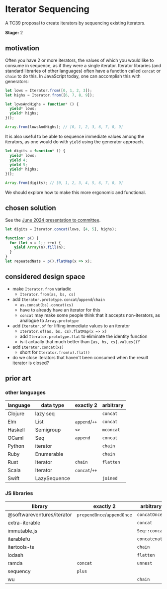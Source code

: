 Iterator Sequencing
===================

A TC39 proposal to create iterators by sequencing existing iterators.

**Stage:** 2

## motivation

Often you have 2 or more iterators, the values of which you would like to
consume in sequence, as if they were a single iterator. Iterator libraries (and
standard libraries of other languages) often have a function called `concat` or
`chain` to do this. In JavaScript today, one can accomplish this with generators:

```js
let lows = Iterator.from([0, 1, 2, 3]);
let highs = Iterator.from([6, 7, 8, 9]);

let lowsAndHighs = function* () {
  yield* lows;
  yield* highs;
}();

Array.from(lowsAndHighs); // [0, 1, 2, 3, 6, 7, 8, 9]
```

It is also useful to be able to sequence immediate values among the iterators,
as one would do with `yield` using the generator approach.

```js
let digits = function* () {
  yield* lows;
  yield 4;
  yield 5;
  yield* highs;
}();

Array.from(digits); // [0, 1, 2, 3, 4, 5, 6, 7, 8, 9]
```

We should explore how to make this more ergonomic and functional.

## chosen solution

See the [June 2024 presentation to committee](https://docs.google.com/presentation/d/1gOs4UDAcaIF6Dc9z1qXus-ljizrRTSty5O-GbcM9NTs).

```js
let digits = Iterator.concat(lows, [4, 5], highs);
```

```js
function* p() {
  for (let n = 1;; ++n) {
    yield Array(n).fill(n);
  }
}
let repeatedNats = p().flatMap(x => x);
```

## considered design space

- make `Iterator.from` variadic
  - `Iterator.from(as, bs, cs)`
- add `Iterator.prototype.concat`/`append`/`chain`
  - `as.concat(bs).concat(cs)`
  - have to already have an iterator for this
  - `concat` may make some people think that it accepts non-iterators, as analogue to `Array.prototype`
- add `Iterator.of` for lifting immediate values to an iterator
  - `Iterator.of(as, bs, cs).flatMap(x => x)`
  - add `Iterator.prototype.flat` to eliminate the identity function
  - is it actually that much better than `[as, bs, cs].values()`?
- add `Iterator.concat(xs)`
  - short for `Iterator.from(x).flat()`
- do we close iterators that haven't been consumed when the result iterator is closed?

## prior art

### other languages

| language | data type    | exactly 2     | arbitrary |
|----------|--------------|---------------|-----------|
| Clojure  | lazy seq     |               | `concat`  |
| Elm      | List         | `append`/`++` | `concat`  |
| Haskell  | Semigroup    | `<>`          | `mconcat` |
| OCaml    | Seq          | `append`      | `concat`  |
| Python   | iterator     |               | `chain`   |
| Ruby     | Enumerable   |               | `chain`   |
| Rust     | Iterator     | `chain`       | `flatten` |
| Scala    | Iterator     | `concat`/`++` |           |
| Swift    | LazySequence |               | `joined`  |

### JS libraries

| library                    | exactly 2                  | arbitrary     |
|----------------------------|----------------------------|---------------|
| @softwareventures/iterator | `prependOnce`/`appendOnce` | `concatOnce`  |
| extra-iterable             |                            | `concat`      |
| immutable.js               |                            | `Seq::concat` |
| iterablefu                 |                            | `concatenate` |
| itertools-ts               |                            | `chain`       |
| lodash                     |                            | `flatten`     |
| ramda                      | `concat`                   | `unnest`      |
| sequency                   | `plus`                     |               |
| wu                         |                            | `chain`       |
